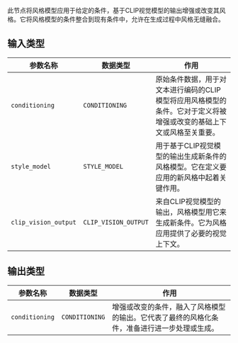 
此节点将风格模型应用于给定的条件，基于CLIP视觉模型的输出增强或改变其风格。它将风格模型的条件整合到现有条件中，允许在生成过程中风格无缝融合。

## 输入类型

| 参数名称 | 数据类型 | 作用 |
| --- | --- | --- |
| `conditioning` | `CONDITIONING` | 原始条件数据，用于对文本进行编码的CLIP模型将应用风格模型的条件。它对于定义将被增强或改变的基础上下文或风格至关重要。 |
| `style_model` | `STYLE_MODEL` | 用于基于CLIP视觉模型的输出生成新条件的风格模型。它在定义要应用的新风格中起着关键作用。 |
| `clip_vision_output` | `CLIP_VISION_OUTPUT` | 来自CLIP视觉模型的输出，风格模型用它来生成新条件。它为风格应用提供了必要的视觉上下文。 |

## 输出类型

| 参数名称 | 数据类型 | 作用 |
| --- | --- | --- |
| `conditioning` | `CONDITIONING` | 增强或改变的条件，融入了风格模型的输出。它代表了最终的风格化条件，准备进行进一步处理或生成。 |
